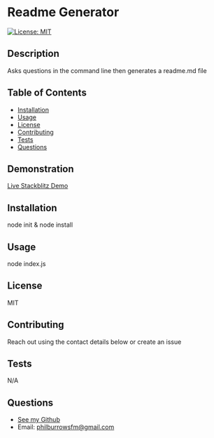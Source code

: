 # Readme Generator

[![License: MIT](https://img.shields.io/badge/License-MIT-yellow.svg)](https://opensource.org/licenses/MIT)

## Description

Asks questions in the command line then generates a readme.md file

## Table of Contents

- [Installation](#installation)
- [Usage](#usage)
- [License](#license)
- [Contributing](#contributing)
- [Tests](#tests)
- [Questions](#questions)

## Demonstration

[Live Stackblitz Demo](https://stackblitz.com/~/github.com/philManWithBeard/readme-generator)

## Installation

node init & node install

## Usage

node index.js

## License

MIT

## Contributing

Reach out using the contact details below or create an issue

## Tests

N/A

## Questions

- [See my Github](https://www.github.com/philmanwithbeard)
- Email: philburrowsfm@gmail.com
